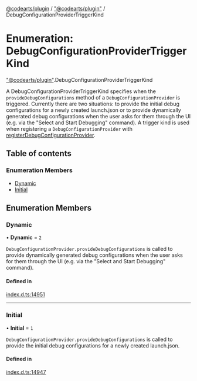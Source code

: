 [@codearts/plugin](../README.md) / ["@codearts/plugin"](../modules/_codearts_plugin_.md) / DebugConfigurationProviderTriggerKind

# Enumeration: DebugConfigurationProviderTriggerKind

["@codearts/plugin"](../modules/_codearts_plugin_.md).DebugConfigurationProviderTriggerKind

A DebugConfigurationProviderTriggerKind specifies when the `provideDebugConfigurations` method of a `DebugConfigurationProvider` is triggered.
Currently there are two situations: to provide the initial debug configurations for a newly created launch.json or
to provide dynamically generated debug configurations when the user asks for them through the UI (e.g. via the "Select and Start Debugging" command).
A trigger kind is used when registering a `DebugConfigurationProvider` with [registerDebugConfigurationProvider](../modules/codearts_plugin_.debug.md#registerdebugconfigurationprovider).

## Table of contents

### Enumeration Members

- [Dynamic](codearts_plugin_.DebugConfigurationProviderTriggerKind.md#dynamic)
- [Initial](codearts_plugin_.DebugConfigurationProviderTriggerKind.md#initial)

## Enumeration Members

### Dynamic

• **Dynamic** = ``2``

`DebugConfigurationProvider.provideDebugConfigurations` is called to provide dynamically generated debug configurations when the user asks for them through the UI (e.g. via the "Select and Start Debugging" command).

#### Defined in

[index.d.ts:14951](https://github.com/huaweicloud/cloudide-plugin-api/blob/4d28848/index.d.ts#L14951)

___

### Initial

• **Initial** = ``1``

`DebugConfigurationProvider.provideDebugConfigurations` is called to provide the initial debug configurations for a newly created launch.json.

#### Defined in

[index.d.ts:14947](https://github.com/huaweicloud/cloudide-plugin-api/blob/4d28848/index.d.ts#L14947)

